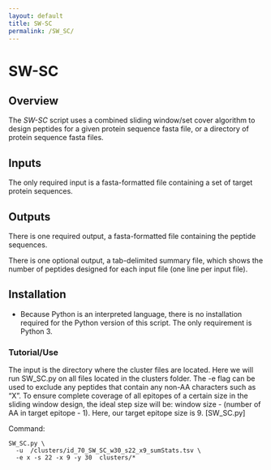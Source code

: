 ```yaml
---
layout: default
title: SW-SC
permalink: /SW_SC/
---
```

# SW-SC

## Overview
The *SW-SC* script uses a combined sliding window/set cover algorithm to design peptides for a given protein sequence fasta file, or a directory of protein sequence fasta files.

## Inputs

The only required input is a fasta-formatted file containing a set of target protein sequences.

## Outputs

There is one required output, a fasta-formatted file containing the peptide sequences. 

There is one optional output, a tab-delimited summary file, which shows the number of peptides designed for each input file (one line per input file).

## Installation

- Because Python is an interpreted language, there is no installation required for the Python version of this script. The only requirement is Python 3. 

### Tutorial/Use

 The input is the directory where the cluster files are located. Here we will run SW_SC.py on all files located in the clusters folder. The -e flag can be used to exclude any peptides that contain any non-AA characters such as “X”. To ensure complete coverage of all epitopes of a certain size in the sliding window design, the ideal step size will be: window size - (number of AA in target epitope - 1). Here, our target epitope size is 9. [SW_SC.py]

Command:
```
SW_SC.py \
  -u  /clusters/id_70_SW_SC_w30_s22_x9_sumStats.tsv \
  -e x -s 22 -x 9 -y 30  clusters/*
```
